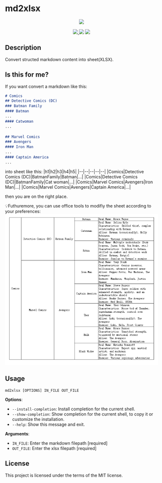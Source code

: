 # md2xlsx

<p align="center">
  <img src="https://github.com/shangcode/md2sheet/blob/main/docs/img/md2sheet-logo.svg" />
</p>

<p align="center">
<a href="https://opensource.org/licenses/MIT"><img src="https://img.shields.io/badge/License-MIT-yellow.svg"</a>
<a href="https://github.com/shangcode/md2xlsx/actions/workflows/pylint.yml"><img src="https://github.com/shangcode/md2xlsx/actions/workflows/pylint.yml/badge.svg?branch=main"></a>
<a href="https://www.bestpractices.dev/projects/8105"><img src="https://www.bestpractices.dev/projects/8105/badge"></a>
</p>



## Description

Convert structed markdown content into sheet(XLSX).

## Is this for me?

If you want convert a markdown like this:

```md
# Comics
## Detective Comics (DC)
### Batman Family
#### Batman
...
#### Catwoman
...

## Marvel Comics
### Avengers
#### Iron Man
...
#### Captain America
...
```

into sheet like this:
|h1|h2|h3|h4|h5|
|--|--|--|--|--|
|Comics|Detective Comics (DC)|BatmanFamily|Batman|...|
|Comics|Detective Comics (DC)|BatmanFamily|Cat woman|...|
|Comics|Marvel Comics|Avengers|Iron Man|...|
|Comics|Marvel Comics|Avengers|Captain America|...|

then you are on the right place.

💡Futhuremore, you can use office tools to modifiy the sheet according to your preferences:
![use office tools to modify sheet](docs/img/modifed-with-office-tools.png)

## Usage

```console
md2xlsx [OPTIONS] IN_FILE OUT_FILE
```

**Options**:

- `--install-completion`: Install completion for the current shell.
- `--show-completion`: Show completion for the current shell, to copy it or customize the installation.
- `--help`: Show this message and exit.

**Arguments**:

- `IN_FILE`: Enter the markdown filepath [required]
- `OUT_FILE`: Enter the xlsx filepath [required]

## License

This project is licensed under the terms of the MIT license.
